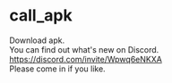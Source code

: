 # call_apk
Download apk.
<br>You can find out what's new on Discord.
<br>https://discord.com/invite/Wpwq6eNKXA
<br>Please come in if you like.
